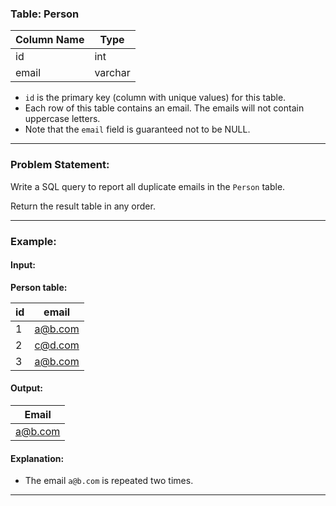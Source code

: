 ### Table: Person

| Column Name | Type    |
|-------------|---------|
| id          | int     |
| email       | varchar |

- `id` is the primary key (column with unique values) for this table.  
- Each row of this table contains an email. The emails will not contain uppercase letters.  
- Note that the `email` field is guaranteed not to be NULL.  

---

### Problem Statement:
Write a SQL query to report all duplicate emails in the `Person` table.

Return the result table in any order.

---

### Example:

#### Input:
**Person table:**

| id | email   |
|----|---------|
| 1  | a@b.com |
| 2  | c@d.com |
| 3  | a@b.com |

#### Output:
| Email   |
|---------|
| a@b.com |

#### Explanation:
- The email `a@b.com` is repeated two times.

---